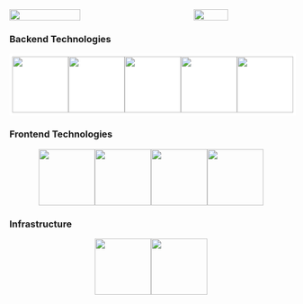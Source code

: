 <div style="display: flex; justify-content: space-between; align-items: center;">
  <img align="center"
       src="https://github-readme-stats.vercel.app/api?username=tomrlh&hide=stars,issues&count_private=true&theme=aura_dark&show_icons=true" 
       width="50%"
  />

  <img align="center" src="https://github-readme-stats.vercel.app/api/top-langs/?username=tomrlh&layout=compact&theme=aura_dark&show_icons=true" width="35%" />
</div>

<h3>Backend Technologies</h3>
<div style="display: flex; justify-content: center; border: 5px solid white; background-color: white !important; width: 500px">
  <img src="https://cdn.jsdelivr.net/gh/devicons/devicon/icons/java/java-original-wordmark.svg" width="100px" />
  <img src="https://cdn.jsdelivr.net/gh/devicons/devicon/icons/javascript/javascript-original.svg" width="100px" />
  <img src="https://cdn.jsdelivr.net/gh/devicons/devicon/icons/spring/spring-original-wordmark.svg" width="100px" />
  <img src="https://cdn.jsdelivr.net/gh/devicons/devicon/icons/adonisjs/adonisjs-original-wordmark.svg" width="100px" />
  <img src="https://cdn.jsdelivr.net/gh/devicons/devicon/icons/laravel/laravel-plain.svg" width="100px" />
</div>

<h3>Frontend Technologies</h3>
<div style="display: flex; justify-content: center;">
  <img src="https://cdn.jsdelivr.net/gh/devicons/devicon/icons/react/react-original-wordmark.svg" width="100px" />
  <img src="https://cdn.jsdelivr.net/gh/devicons/devicon/icons/vuejs/vuejs-original.svg" width="100px" />
  <img src="https://cdn.jsdelivr.net/gh/devicons/devicon/icons/html5/html5-original.svg" width="100px" />
  <img src="https://cdn.jsdelivr.net/gh/devicons/devicon/icons/css3/css3-original.svg" width="100px" />
</div>

<h3>Infrastructure</h3>
<div style="display: flex; justify-content: center;">
  <img src="https://cdn.jsdelivr.net/gh/devicons/devicon/icons/amazonwebservices/amazonwebservices-original-wordmark.svg" width="100px" />
  <img src="https://cdn.jsdelivr.net/gh/devicons/devicon/icons/googlecloud/googlecloud-original-wordmark.svg" width="100px" />
</div>

